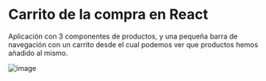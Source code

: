 # Carrito de la compra en React

Aplicación con 3 componentes de productos, y una pequeña barra de navegación con un carrito desde el cual podemos ver que productos hemos añadido al mismo.

![image](https://user-images.githubusercontent.com/75262614/190927422-10314fc3-4973-4dc8-9c5d-dbeb6229bcde.png)

